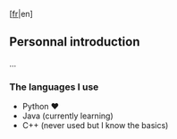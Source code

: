 [[fr](README.md)|en]
## Personnal introduction

...

### The languages I use

- Python ❤
- Java (currently learning)
- C++ (never used but I know the basics)
